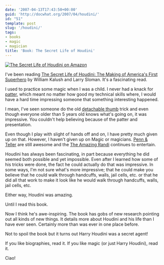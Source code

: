 ```yaml
---
date: '2007-04-13T17:43:50+00:00'
guid: 'http://docwhat.org/2007/04/houdini/'
id: "51"
template: post
slug: '/houdini/'
tags:
- books
- magic
- magician
title: 'Book: The Secret Life of Houdini'
---
```


[![*The Secret Life of Houdini* on
Amazon](https://ws-na.amazon-adsystem.com/widgets/q?_encoding=UTF8&MarketPlace=US&ASIN=0743272072&ServiceVersion=20070822&ID=AsinImage&WS=1&Format=_SL160_&tag=thedocwha-20)](https://amzn.to/2IPTdV9)

I've been reading
[The Secret Life of Houdini: The Making of America's First Superhero](http://amzn.to/2nRkT1Y)
by William Kalush and Larry Sloman. It's a fascinating read.

I used to practice some magic when I was a child. I never had a knack for
[patter](http://en.wikipedia.org/wiki/Patter), which meant no matter how good my
technical skills where, I would have a hard time impressing someone that
something interesting happened.

I mean, I've seen someone do the old
[detachable thumb](http://en.wikipedia.org/wiki/Detachable_thumb) trick and even
though everyone older than 5 years old knows what's going on, it was impressive.
You couldn't help believing because of the patter and presentation.

Even though I play with slight of hands off and on, I have pretty much given up
on that. However, I haven't given up on Magic or magicians.
[Penn & Teller](http://www.pennandteller.com/) are still awesome and the
[The Amazing Randi](http://www.randi.org/) continues to entertain.

Houdini has always been fascinating, in part because everything he did seemed
both possible and yet impossible. Even after I learned how some of his tricks
were done, the fact he could actually do that was impressive. In some ways, I'm
not sure what's more impressive; that he could make you believe that he could
walk through handcuffs, walls, jail cells, etc. or that he did all that work to
make it look like he would walk through handcuffs, walls, jail cells, etc.

Either way, Houdini was amazing.

Until I read this book.

Now I think he's awe-inspiring. The book has gobs of new research pointing out
all kinds of new things. It details more about Houdini and his life than I have
ever seen. Certainly more than was ever in one place before.

Not to spoil the book but it turns out Harry Houdini was a secret agent!

If you like biographies, read it. If you like magic (or just Harry Houdini),
read it.

Ciao!
